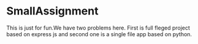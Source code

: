 # SmallAssignment
This is just for fun.We have two problems here. First is full fleged project based on express js and second one is a single file app based on python.
